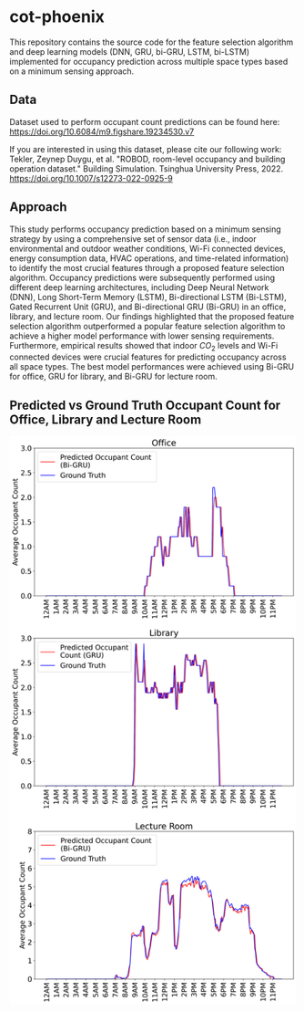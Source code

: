 # cot-phoenix
This repository contains the source code for the feature selection algorithm and deep learning models (DNN, GRU, bi-GRU, LSTM, bi-LSTM) implemented for occupancy prediction across multiple space types based on a minimum sensing approach.

## Data 
Dataset used to perform occupant count predictions can be found here:
https://doi.org/10.6084/m9.figshare.19234530.v7

If you are interested in using this dataset, please cite our following work: 
Tekler, Zeynep Duygu, et al. "ROBOD, room-level occupancy and building operation dataset." Building Simulation. Tsinghua University Press, 2022. https://doi.org/10.1007/s12273-022-0925-9

## Approach

This study performs occupancy prediction based on a minimum sensing strategy by using a comprehensive set of sensor data (i.e., indoor environmental and outdoor weather conditions, Wi-Fi connected devices, energy consumption data, HVAC operations, and time-related information) to identify the most crucial features through a proposed feature selection algorithm. Occupancy predictions were subsequently performed using different deep learning architectures, including Deep Neural Network (DNN), Long Short-Term Memory (LSTM), Bi-directional LSTM (Bi-LSTM), Gated Recurrent Unit (GRU), and Bi-directional GRU (Bi-GRU) in an office, library, and lecture room. Our findings highlighted that the proposed feature selection algorithm outperformed a popular feature selection algorithm to achieve a higher model performance with lower sensing requirements. Furthermore, empirical results showed that indoor $CO_2$ levels and Wi-Fi connected devices were crucial features for predicting occupancy across all space types. The best model performances were achieved using Bi-GRU for office, GRU for library, and Bi-GRU for lecture room.

## Predicted vs Ground Truth Occupant Count for Office, Library and Lecture Room
<img src="./average_occupant_count.png">
